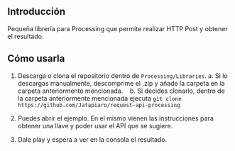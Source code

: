 Introducción
------------

Pequeña librería para Processing que permite realizar HTTP Post y obtener el resultado.


Cómo usarla
------------

1. Descarga o clona el repositorio dentro de `Processing/Libraries`.
    a. Si lo descargas manualmente, descomprime el .zip y añade la carpeta en la carpeta anteriormente mencionada.
    b. Si decides clonarlo, dentro de la carpeta anteriormente mencionada ejecuta `git clone https://github.com/Jatapiaro/request-api-processing`

2. Puedes abrir el ejemplo. En el mismo vienen las instrucciones para obtener una llave y poder usar el API que se sugiere.
3. Dale play y espera a ver en la consola el resultado.
